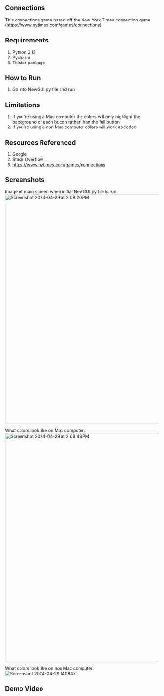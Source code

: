 

## Connections
This connections game based off the New York Times connection game
(https://www.nytimes.com/games/connections) 

## Requirements
1. Python 3.12
2. Pycharm
3. Tkinter package  

## How to Run
1. Go into NewGUI.py file and run

## Limitations
1. If you're using a Mac computer the colors will only highlight the background of each button rather than the full button
2. If you're using a non Mac computer colors will work as coded 

## Resources Referenced
1. Google
2. Stack Overflow 
3. https://www.nytimes.com/games/connections

## Screenshots
Image of main screen when initial NewGUI.py file is run:
<img width="751" alt="Screenshot 2024-04-29 at 2 08 20 PM" src="https://github.com/mac-comp123-s24-alhashim/project-03-ivy-tate-riley-project/assets/156858237/b2c5c3f6-eeba-4e49-8385-a9aec9f8ae2d">

What colors look like on Mac computer:
<img width="748" alt="Screenshot 2024-04-29 at 2 08 48 PM" src="https://github.com/mac-comp123-s24-alhashim/project-03-ivy-tate-riley-project/assets/156858237/dc5e6659-d085-4685-a5a5-9598d936cca6">

What colors look like on non Mac computer:
![Screenshot 2024-04-29 140847](https://github.com/mac-comp123-s24-alhashim/project-03-ivy-tate-riley-project/assets/157056847/891b037f-7b7c-4bb9-a102-818debd2c6a4)


## Demo Video
